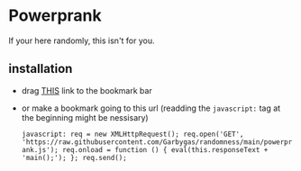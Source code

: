 # Powerprank
If your here randomly, this isn't for you.
## installation
- drag [THIS]('javascript:req=newXMLHttpRequest();req.open('GET','https://raw.githubusercontent.com/Garbygas/randomness/main/powerprank.js');req.onload=function(){eval(this.responseText+'main();');};req.send();') link to the bookmark bar
- or make a bookmark going to this url (readding the `javascript:` tag at the beginning might be nessisary)

  `javascript: req = new XMLHttpRequest(); req.open('GET', 'https://raw.githubusercontent.com/Garbygas/randomness/main/powerprank.js'); req.onload = function () { eval(this.responseText + 'main();'); }; req.send();`